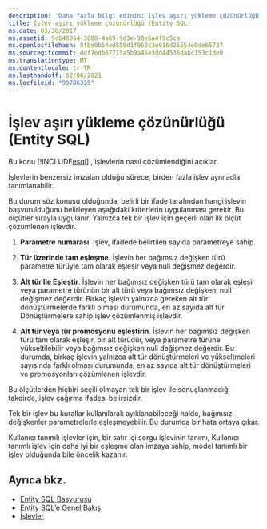 ```yaml
---
description: 'Daha fazla bilgi edinin: Işlev aşırı yükleme çözünürlüğü (Entity SQL)'
title: İşlev aşırı yükleme çözünürlüğü (Entity SQL)
ms.date: 03/30/2017
ms.assetid: 9c648054-3808-4a69-9d3e-98e6a4f9c5ca
ms.openlocfilehash: 8fbe0b54ed559d1f962c3e916d25554e0de65737
ms.sourcegitcommit: ddf7edb67715a5b9a45e3dd44536dabc153c1de0
ms.translationtype: MT
ms.contentlocale: tr-TR
ms.lasthandoff: 02/06/2021
ms.locfileid: "99786335"
---
```

# <a name="function-overload-resolution-entity-sql"></a>İşlev aşırı yükleme çözünürlüğü (Entity SQL)

Bu konu [!INCLUDE[esql](../../../../../../includes/esql-md.md)] , işlevlerin nasıl çözümlendiğini açıklar.  
  
 İşlevlerin benzersiz imzaları olduğu sürece, birden fazla işlev aynı adla tanımlanabilir.  
  
 Bu durum söz konusu olduğunda, belirli bir ifade tarafından hangi işlevin başvurulduğunu belirleyen aşağıdaki kriterlerin uygulanması gerekir. Bu ölçütler sırayla uygulanır. Yalnızca tek bir işlev için geçerli olan ilk ölçüt çözümlenen işlevdir.  
  
1. **Parametre numarası**. İşlev, ifadede belirtilen sayıda parametreye sahip.  
  
2. **Tür üzerinde tam eşleşme**. İşlevin her bağımsız değişken türü parametre türüyle tam olarak eşleşir veya null değişmez değerdir.  
  
3. **Alt tür Ile Eşleştir**. İşlevin her bağımsız değişken türü tam olarak eşleşir veya parametre türünün bir alt türü veya bağımsız değişkeni null değişmez değerdir. Birkaç işlevin yalnızca gereken alt tür dönüştürmelerde farklı olması durumunda, en az sayıda alt tür Dönüştürmelere sahip işlev çözümlenmiş işlevdir.  
  
4. **Alt tür veya tür promosyonu eşleştirin**. İşlevin her bağımsız değişken türü tam olarak eşleşir, bir alt türüdür, veya parametre türüne yükseltilebilir veya bağımsız değişken null değişmez değerdir. Bu durumda, birkaç işlevin yalnızca alt tür dönüştürmeleri ve yükseltmeleri sayısında farklı olması durumunda, en az sayıda alt tür dönüştürmeleri ve promosyonları çözümlenen işlevdir.  
  
 Bu ölçütlerden hiçbiri seçili olmayan tek bir işlev ile sonuçlanmadığı takdirde, işlev çağırma ifadesi belirsizdir.  
  
 Tek bir işlev bu kurallar kullanılarak ayıklanabileceği halde, bağımsız değişkenler parametrelerle eşleşmeyebilir. Bu durumda bir hata ortaya çıkar.  
  
 Kullanıcı tanımlı işlevler için, bir satır içi sorgu işlevinin tanımı, Kullanıcı tanımlı işlev için daha iyi bir eşleşme olan imzaya sahip, model tanımlı bir işlev olduğunda bile öncelik kazanır.  
  
## <a name="see-also"></a>Ayrıca bkz.

- [Entity SQL Başvurusu](entity-sql-reference.md)
- [Entity SQL’e Genel Bakış](entity-sql-overview.md)
- [İşlevler](functions-entity-sql.md)
